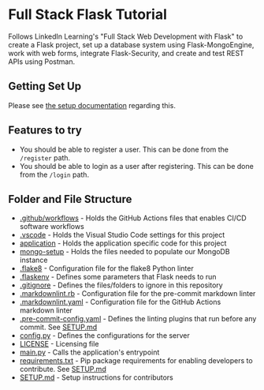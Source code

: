 # Full Stack Flask Tutorial

Follows LinkedIn Learning's "Full Stack Web Development with Flask" to create
a Flask project, set up a database system using Flask-MongoEngine, work with
web forms, integrate Flask-Security, and create and test REST APIs using
Postman.

## Getting Set Up

Please see [the setup documentation](SETUP.md) regarding this.

## Features to try

* You should be able to register a user. This can be done from the `/register` path.
* You should be able to login as a user after registering. This can be done from the
  `/login` path.

## Folder and File Structure

* [.github/workflows](.github/workflows) - Holds the GitHub Actions files that enables
  CI/CD software workflows
* [.vscode](.vscode) - Holds the Visual Studio Code settings for this project
* [application](application) - Holds the application specific code for this project
* [mongo-setup](mongo-setup) - Holds the files needed to populate our MongoDB instance
* [.flake8](.flake8) - Configuration file for the flake8 Python linter
* [.flaskenv](.flaskenv) - Defines some parameters that Flask needs to run
* [.gitignore](.gitignore) - Defines the files/folders to ignore in this repository
* [.markdownlint.rb](.markdownlint.rb) - Configuration file for the pre-commit markdown
  linter
* [.markdownlint.yaml](.markdownlint.rb) - Configuration file for the GitHub Actions
  markdown linter
* [.pre-commit-config.yaml](.pre-commit-config.yaml) - Defines the linting plugins that
  run before any commit. See [SETUP.md](SETUP.md)
* [config.py](config.py) - Defines the configurations for the server
* [LICENSE](LICENSE) - Licensing file
* [main.py](main.py) - Calls the application's entrypoint
* [requirements.txt](requirements.txt) - Pip package requirements for enabling
  developers to contribute. See [SETUP.md](SETUP.md)
* [SETUP.md](SETUP.md) - Setup instructions for contributors
